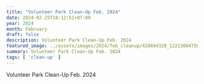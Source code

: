 ```yaml
---
title: "Volunteer Park Clean-Up Feb. 2024"
date: 2024-02-25T18:12:51+07:00
year: 2024
month: February
draft: false
description: Volunteer Park Clean-Up Feb. 2024
featured_image: ../assets/images/2024/feb_cleanup/428694328_122130847502101027_8283346517693504120_n.jpg
summary: Volunteer Park Clean-Up Feb. 2024
tags: [ 'clean-up' ]
---
```


Volunteer Park Clean-Up Feb. 2024
